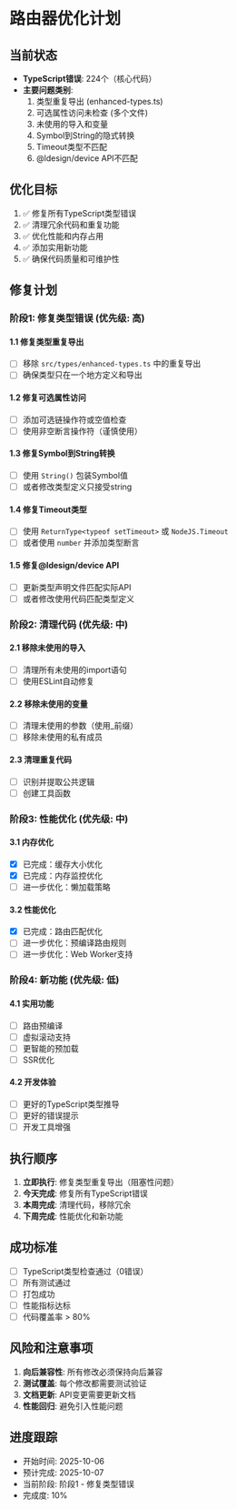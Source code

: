 # 路由器优化计划

## 当前状态

- **TypeScript错误**: 224个（核心代码）
- **主要问题类别**:
  1. 类型重复导出 (enhanced-types.ts)
  2. 可选属性访问未检查 (多个文件)
  3. 未使用的导入和变量
  4. Symbol到String的隐式转换
  5. Timeout类型不匹配
  6. @ldesign/device API不匹配

## 优化目标

1. ✅ 修复所有TypeScript类型错误
2. ✅ 清理冗余代码和重复功能
3. ✅ 优化性能和内存占用
4. ✅ 添加实用新功能
5. ✅ 确保代码质量和可维护性

## 修复计划

### 阶段1: 修复类型错误 (优先级: 高)

#### 1.1 修复类型重复导出
- [ ] 移除 `src/types/enhanced-types.ts` 中的重复导出
- [ ] 确保类型只在一个地方定义和导出

#### 1.2 修复可选属性访问
- [ ] 添加可选链操作符或空值检查
- [ ] 使用非空断言操作符（谨慎使用）

#### 1.3 修复Symbol到String转换
- [ ] 使用 `String()` 包装Symbol值
- [ ] 或者修改类型定义只接受string

#### 1.4 修复Timeout类型
- [ ] 使用 `ReturnType<typeof setTimeout>` 或 `NodeJS.Timeout`
- [ ] 或者使用 `number` 并添加类型断言

#### 1.5 修复@ldesign/device API
- [ ] 更新类型声明文件匹配实际API
- [ ] 或者修改使用代码匹配类型定义

### 阶段2: 清理代码 (优先级: 中)

#### 2.1 移除未使用的导入
- [ ] 清理所有未使用的import语句
- [ ] 使用ESLint自动修复

#### 2.2 移除未使用的变量
- [ ] 清理未使用的参数（使用_前缀）
- [ ] 移除未使用的私有成员

#### 2.3 清理重复代码
- [ ] 识别并提取公共逻辑
- [ ] 创建工具函数

### 阶段3: 性能优化 (优先级: 中)

#### 3.1 内存优化
- [x] 已完成：缓存大小优化
- [x] 已完成：内存监控优化
- [ ] 进一步优化：懒加载策略

#### 3.2 性能优化
- [x] 已完成：路由匹配优化
- [ ] 进一步优化：预编译路由规则
- [ ] 进一步优化：Web Worker支持

### 阶段4: 新功能 (优先级: 低)

#### 4.1 实用功能
- [ ] 路由预编译
- [ ] 虚拟滚动支持
- [ ] 更智能的预加载
- [ ] SSR优化

#### 4.2 开发体验
- [ ] 更好的TypeScript类型推导
- [ ] 更好的错误提示
- [ ] 开发工具增强

## 执行顺序

1. **立即执行**: 修复类型重复导出（阻塞性问题）
2. **今天完成**: 修复所有TypeScript错误
3. **本周完成**: 清理代码，移除冗余
4. **下周完成**: 性能优化和新功能

## 成功标准

- [ ] TypeScript类型检查通过（0错误）
- [ ] 所有测试通过
- [ ] 打包成功
- [ ] 性能指标达标
- [ ] 代码覆盖率 > 80%

## 风险和注意事项

1. **向后兼容性**: 所有修改必须保持向后兼容
2. **测试覆盖**: 每个修改都需要测试验证
3. **文档更新**: API变更需要更新文档
4. **性能回归**: 避免引入性能问题

## 进度跟踪

- 开始时间: 2025-10-06
- 预计完成: 2025-10-07
- 当前阶段: 阶段1 - 修复类型错误
- 完成度: 10%


